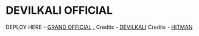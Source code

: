 # DEVILKALI OFFICIAL

DEPLOY HERE - [GRAND OFFICIAL](https://dashboard.heroku.com/new?button-url=https%3A%2F%2Fgithub.com%2Fproffesorx777%2FDevilkali&template=https%3A%2F%2Fgithub.com%2Fproffesorx777%2FDevilkali)
[.](https://heroku.com/deploy)
Credits - [DEVILKALI](https://t.me/devilkali10)
Credits - [HITMAN](https://t.me/kartikrajofficial)



